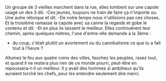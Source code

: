 Un groupe de 3 vieilles marchent dans la rue, elles tombent sur une capote usagé un des 3 dit.
-Ces jeunes, toujours ne train de faire ça n'importe ou.
Une autre rétorque et dit.
-De notre temps nous n'utilisions pas ces choses.
Et la troisième ramasse la capote avec sa canne la regarde et gobe le contenu et dit.
-Et en plus ils laissent le meilleur.
Elles continuèrent leur chemin, après quelques mètres, l'une d'entre-elle demande à la 3ème :
- du coup, c'était plutôt un avortement ou du cannibalisme ce que tu a fait tout à l'heure ?

Allumez le feu aux quatre coins des villes, fauchez les peuples, rasez tout, et quand il ne restera plus rien de ce monde pourri, peut-être en repoussera-t-il un meilleur. Il y avait des hommes si ambitieux qu'ils auraient torché les chefs, pour les entendre seulement dire merci.
